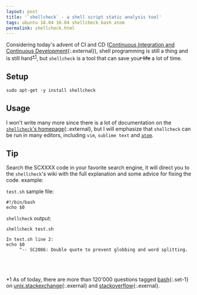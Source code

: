 ```yaml
---
layout: post
title: '`shellcheck` - a shell script static analysis tool'
tags: ubuntu 18.04 16.04 shellcheck bash atom
permalink: shellcheck.html
---
```


Considering today's advent of CI and CD ([Continuous Integration and Continuous Development](https://en.wikipedia.org/wiki/Continuous_delivery){:.external}),
shell programming is still a thing and is still hard<sup>[\*1](/shellcheck.html#_nb1)</sup>,
but `shellcheck` is a tool that can save you<s>r life</s> a lot of time.

## Setup
```
sudo apt-get -y install shellcheck
```

## Usage
I won't write many more since there is a lot of documentation on the [`shellcheck`'s homepage](https://github.com/koalaman/shellcheck){:.external},
but I will emphasize that `shellcheck` can be run in many editors, including `vim`, `sublime text` and [`atom`](/tag/atom.html).

## Tip
Search the SCXXXX code in your favorite search engine, it will direct you to the `shellcheck`'s wiki with the full explanation and some advice for fixing the code. example:

`test.sh` sample file:
```source
#!/bin/bash
echo $0
```
`shellcheck` output:

```console
shellcheck test.sh

In test.sh line 2:
echo $0
     ^-- SC2086: Double quote to prevent globbing and word splitting.
```








<br /><br /><br />
<a name="_nb1">*1</a> As of today, there are more than 120'000 questions tagged [bash](/tag/bash.html){:.set-1} on [unix.stackexchange](https://unix.stackexchange.com/questions/tagged/bash){:.exernal}
and [stackoverflow](https://stackoverflow.com/questions/tagged/bash){:.exernal}.
